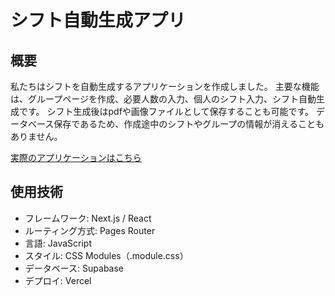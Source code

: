 # シフト自動生成アプリ

## 概要
私たちはシフトを自動生成するアプリケーションを作成しました。
主要な機能は、グループページを作成、必要人数の入力、個人のシフト入力、シフト自動生成です。
シフト生成後はpdfや画像ファイルとして保存することも可能です。
データベース保存であるため、作成途中のシフトやグループの情報が消えることもありません。

[実際のアプリケーションはこちら](https://shityj-app0507-lylpdj5b0-nextpandas-projects.vercel.app)


## 使用技術
- フレームワーク: Next.js / React
- ルーティング方式: Pages Router
- 言語: JavaScript
- スタイル: CSS Modules（.module.css）
- データベース: Supabase
- デプロイ: Vercel


